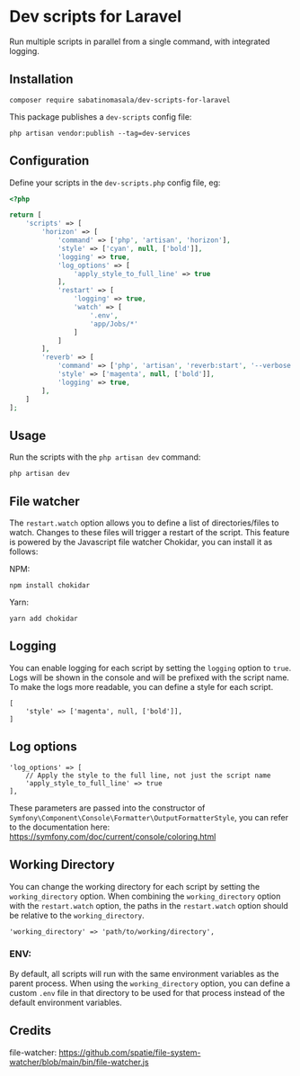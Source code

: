 # Dev scripts for Laravel

Run multiple scripts in parallel from a single command, with integrated logging.

## Installation

```
composer require sabatinomasala/dev-scripts-for-laravel
```

This package publishes a `dev-scripts` config file:

```
php artisan vendor:publish --tag=dev-services
```

## Configuration

Define your scripts in the `dev-scripts.php` config file, eg:

```php
<?php

return [
    'scripts' => [
        'horizon' => [
            'command' => ['php', 'artisan', 'horizon'],
            'style' => ['cyan', null, ['bold']],
            'logging' => true,
            'log_options' => [
                'apply_style_to_full_line' => true
            ],
            'restart' => [
                'logging' => true,
                'watch' => [
                    '.env',
                    'app/Jobs/*'
                ]
            ]
        ],
        'reverb' => [
            'command' => ['php', 'artisan', 'reverb:start', '--verbose', '--debug'],
            'style' => ['magenta', null, ['bold']],
            'logging' => true,
        ],
    ]
];
```

## Usage

Run the scripts with the `php artisan dev` command:

```
php artisan dev
```

## File watcher

The `restart.watch` option allows you to define a list of directories/files to watch. Changes to these files will trigger a restart of the script.
This feature is powered by the Javascript file watcher Chokidar, you can install it as follows:

NPM:

```
npm install chokidar
```

Yarn:
```
yarn add chokidar
```

## Logging

You can enable logging for each script by setting the `logging` option to `true`.
Logs will be shown in the console and will be prefixed with the script name.
To make the logs more readable, you can define a style for each script.

```
[
    'style' => ['magenta', null, ['bold']],
]
```

## Log options

```
'log_options' => [
    // Apply the style to the full line, not just the script name
    'apply_style_to_full_line' => true
],
```

These parameters are passed into the constructor of `Symfony\Component\Console\Formatter\OutputFormatterStyle`, you can refer to the documentation here:
https://symfony.com/doc/current/console/coloring.html

## Working Directory

You can change the working directory for each script by setting the `working_directory` option.
When combining the `working_directory` option with the `restart.watch` option, the paths in the `restart.watch` option should be relative to the `working_directory`.

```
'working_directory' => 'path/to/working/directory',
```

### ENV:

By default, all scripts will run with the same environment variables as the parent process.
When using the `working_directory` option, you can define a custom `.env` file in that directory to be used for that process instead of the default environment variables.

## Credits

file-watcher: https://github.com/spatie/file-system-watcher/blob/main/bin/file-watcher.js
